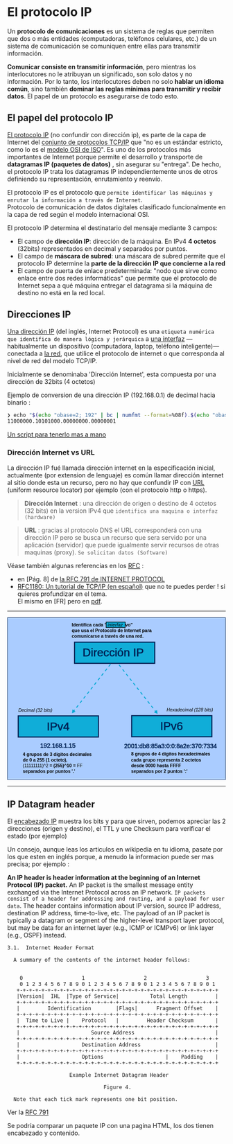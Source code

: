 # El protocolo IP

Un **protocolo de comunicaciones** es un sistema de reglas que permiten que dos o más entidades (computadoras, teléfonos celulares, etc.) de un sistema de comunicación se comuniquen entre ellas para transmitir información.

**Comunicar consiste en transmitir información**, pero mientras los interlocutores no le atribuyan un significado, son solo datos y no información. Por lo tanto, los interlocutores deben no solo **hablar un idioma común**, sino también **dominar las reglas mínimas para transmitir y recibir datos**. El papel de un protocolo es asegurarse de todo esto.

## El papel del protocolo IP

[El protocolo IP](https://es.wikipedia.org/wiki/Protocolo_de_internet) (no confundir con dirección ip), es parte de la capa de Internet del [conjunto de protocolos TCP/IP](https://es.wikipedia.org/wiki/Familia_de_protocolos_de_internet) que "no es un estándar estricto, como lo es el [modelo OSI de ISO](../modeloOSI/)". Es uno de los protocolos más importantes de Internet porque permite el desarrollo y transporte de **datagramas IP (paquetes de datos)** , sin asegurar su "entrega". De hecho, el protocolo IP trata los datagramas IP independientemente unos de otros definiendo su representación, enrutamiento y reenvío.  

El protocolo IP es el protocolo que ```permite identificar las máquinas y enrutar la información a través de Internet```.  
Protocolo de comunicación de datos digitales clasificado funcionalmente en la capa de red según el modelo internacional OSI. 

El protocolo IP determina el destinatario del mensaje mediante 3 campos:

- El campo de **dirección IP**: dirección de la máquina. En IPv4 **4 octetos** (32bits) representados en decimal y separados por puntos. 
- El campo de **máscara de subred**: una máscara de subred permite que el protocolo IP determine la **parte de la dirección IP que concierne a la red**
- El campo de puerta de enlace predeterminada: "nodo que sirve como enlace entre dos redes informáticas" que permite que el protocolo de Internet sepa a qué máquina entregar el datagrama si la máquina de destino no está en la red local.

## Direcciones IP

[Una dirección IP](#Dirección+Internet) (del inglés, Internet Protocol) es una ```etiqueta numérica que identifica de manera lógica y jerárquica``` a [una interfaz](https://en.wikipedia.org/wiki/Interface_(computing)) —habitualmente un dispositivo (computadora, laptop, teléfono inteligente)— conectada a [la red](https://es.wikipedia.org/wiki/Red_de_computadoras), que utilice el protocolo de internet o que corresponda al nivel de red del modelo TCP/IP.  

Inicialmente se denominaba 'Dirección Internet', esta compuesta por una dirección de 32bits (4 octetos)

Ejemplo de conversion de una dirección IP (192.168.0.1) de decimal hacia binario :

```bash
❯ echo "$(echo "obase=2; 192" | bc | numfmt --format=%08f).$(echo "obase=2; 168" | bc | numfmt --format=%08f).$(echo "obase=2; 0" | bc | numfmt --format=%08f).$(echo "obase=2; 1" | bc | numfmt --format=%08f)"
11000000.10101000.00000000.00000001
```

[Un script para tenerlo mas a mano](https://gist.github.com/rnek0/2152fd058edd7a97af2a4b1688761937)

 

### Dirección Internet vs URL

La dirección IP fué llamada dirección internet en la especificación inicial, actualmente (por extension de lenguaje) es común llamar dirección internet al sitio donde esta un recurso, pero no hay que confundir IP con [URL](https://es.wikipedia.org/wiki/Localizador_de_recursos_uniforme) (uniform resource locator) por ejemplo (con el protocolo http o https).

>  **Dirección Internet** : una dirección de origen o destino de 4 octetos (32 bits) en la version IPv4 que ```identifica una maquina o interfaz (hardware)```  

>  **URL** : gracias al protocolo DNS el URL corresponderá con una dirección IP pero se busca un recurso que sera servido por una aplicación (servidor) que puede igualmente servir recursos de otras maquinas (proxy). ```Se solicitan datos (Software)```

Véase también algunas referencias en los [RFC](https://es.wikipedia.org/wiki/Request_for_Comments) : 

* en [Pág. 8] de [la RFC 791 de INTERNET PROTOCOL](https://www.rfc-es.org/rfc/rfc0791-es.txt)
* [RFC1180: Un tutorial de TCP/IP (en español)](https://www.rfc-es.org/rfc/rfc1180-es.txt) que no te puedes perder ! si quieres profundizar en el tema.  
  El mismo en [FR] pero en [pdf](http://abcdrfc.free.fr/rfc-vf/pdf/rfc1122.pdf). 

<a name="Dirección+Internet"></a>

---

<?xml version="1.0" encoding="UTF-8" standalone="no"?>
<!-- Created with Inkscape (http://www.inkscape.org/) -->

<svg
   width="203.54251mm"
   height="151.57936mm"
   viewBox="0 0 203.54251 151.57936"
   version="1.1"
   id="svg5"
   inkscape:version="1.2.2 (b0a8486541, 2022-12-01)"
   sodipodi:docname="ip_img_map.svg"
   inkscape:export-filename="ip.svg"
   inkscape:export-xdpi="66.1755"
   inkscape:export-ydpi="66.1755"
   xmlns:inkscape="http://www.inkscape.org/namespaces/inkscape"
   xmlns:sodipodi="http://sodipodi.sourceforge.net/DTD/sodipodi-0.dtd"
   xmlns:xlink="http://www.w3.org/1999/xlink"
   xmlns="http://www.w3.org/2000/svg"
   xmlns:svg="http://www.w3.org/2000/svg">
  <sodipodi:namedview
     id="namedview7"
     pagecolor="#ffffff"
     bordercolor="#666666"
     borderopacity="1.0"
     inkscape:showpageshadow="2"
     inkscape:pageopacity="0.0"
     inkscape:pagecheckerboard="0"
     inkscape:deskcolor="#d1d1d1"
     inkscape:document-units="mm"
     showgrid="true"
     inkscape:zoom="1.4247736"
     inkscape:cx="321.45458"
     inkscape:cy="279.34263"
     inkscape:window-width="1916"
     inkscape:window-height="1047"
     inkscape:window-x="1680"
     inkscape:window-y="29"
     inkscape:window-maximized="1"
     inkscape:current-layer="layer1"
     showguides="true">
    <inkscape:grid
       type="xygrid"
       id="grid7946" />
    <sodipodi:guide
       position="99.952481,23.230098"
       orientation="1,0"
       id="guide7948"
       inkscape:locked="false" />
    <sodipodi:guide
       position="153.39159,56.192537"
       orientation="1,0"
       id="guide7950"
       inkscape:locked="false" />
    <sodipodi:guide
       position="48.011662,36.964447"
       orientation="1,0"
       id="guide7952"
       inkscape:locked="false" />
  </sodipodi:namedview>
  <defs
     id="defs2">
    <linearGradient
       id="linearGradient55287"
       inkscape:swatch="solid">
      <stop
         style="stop-color:#002255;stop-opacity:1;"
         offset="0"
         id="stop55285" />
    </linearGradient>
    <marker
       style="overflow:visible"
       id="TriangleStart"
       refX="0"
       refY="0"
       orient="auto-start-reverse"
       inkscape:stockid="TriangleStart"
       markerWidth="4"
       markerHeight="4"
       viewBox="0 0 5.3244081 6.1553851"
       inkscape:isstock="true"
       inkscape:collect="always"
       preserveAspectRatio="xMidYMid">
      <path
         transform="scale(0.5)"
         style="fill:context-stroke;fill-rule:evenodd;stroke:context-stroke;stroke-width:1pt"
         d="M 5.77,0 -2.88,5 V -5 Z"
         id="path135" />
    </marker>
    <linearGradient
       id="linearGradient1202"
       inkscape:swatch="gradient">
      <stop
         style="stop-color:#00b500;stop-opacity:1;"
         offset="0"
         id="stop1198" />
      <stop
         style="stop-color:#00b500;stop-opacity:0;"
         offset="1"
         id="stop1200" />
    </linearGradient>
    <marker
       style="overflow:visible"
       id="TriangleStart-9"
       refX="0"
       refY="0"
       orient="auto-start-reverse"
       inkscape:stockid="TriangleStart"
       markerWidth="4"
       markerHeight="4"
       viewBox="0 0 5.3244081 6.1553851"
       inkscape:isstock="true"
       inkscape:collect="always"
       preserveAspectRatio="xMidYMid">
      <path
         transform="scale(0.5)"
         style="fill:context-stroke;fill-rule:evenodd;stroke:context-stroke;stroke-width:1pt"
         d="M 5.77,0 -2.88,5 V -5 Z"
         id="path135-2" />
    </marker>
  </defs>
  <g
     inkscape:label="Calque 1"
     inkscape:groupmode="layer"
     id="layer1"
     transform="translate(-4.9280158,-10.242818)">
    <rect
       style="fill:#aaccff;fill-opacity:1;stroke:#002255;stroke-width:0.406;stroke-linecap:round;stroke-linejoin:round;stroke-dasharray:none;stroke-dashoffset:0;stroke-opacity:0.909804;image-rendering:auto"
       id="rect24128"
       width="203.13651"
       height="151.17337"
       x="5.1310158"
       y="10.445818" />
    <rect
       style="fill:#00aad4;fill-opacity:0.907425;stroke:#002255;stroke-width:1;stroke-linecap:round;stroke-dasharray:none;stroke-dashoffset:0;stroke-opacity:1"
       id="rect294"
       width="74.720932"
       height="19.727665"
       x="67.597458"
       y="33.360523" />
    <text
       xml:space="preserve"
       style="font-style:normal;font-weight:normal;font-size:10.5833px;line-height:1.25;font-family:sans-serif;letter-spacing:0px;word-spacing:0px;fill:#002255;fill-opacity:1;stroke:#002255;stroke-width:0.264583;stroke-opacity:1"
       x="75.123627"
       y="46.765385"
       id="text350"><tspan
         sodipodi:role="line"
         id="tspan348"
         style="fill:#002255;stroke:#002255;stroke-width:0.264583;stroke-opacity:1"
         x="75.123627"
         y="46.765385">Dirección IP</tspan></text>
    <text
       xml:space="preserve"
       style="font-style:normal;font-weight:normal;font-size:4.23333px;line-height:1.25;font-family:sans-serif;letter-spacing:0px;word-spacing:0px;fill:#000000;fill-opacity:1;stroke:none;stroke-width:0.264583"
       x="64.964806"
       y="18.68141"
       id="text2667"><tspan
         id="tspan2665"
         style="font-style:normal;font-variant:normal;font-weight:bold;font-stretch:normal;font-size:4.23333px;font-family:sans-serif;-inkscape-font-specification:'sans-serif Bold';stroke-width:0.264583"
         x="64.964806"
         y="18.68141"
         sodipodi:role="line">Identifica cada                  &quot;dispositivo&quot; </tspan><tspan
         style="font-style:normal;font-variant:normal;font-weight:bold;font-stretch:normal;font-size:4.23333px;font-family:sans-serif;-inkscape-font-specification:'sans-serif Bold';stroke-width:0.264583"
         x="64.964806"
         y="23.973072"
         id="tspan2719"
         sodipodi:role="line">que usa el Protocolo de Internet para </tspan><tspan
         style="font-style:normal;font-variant:normal;font-weight:bold;font-stretch:normal;font-size:4.23333px;font-family:sans-serif;-inkscape-font-specification:'sans-serif Bold';stroke-width:0.264583"
         x="64.964806"
         y="29.264734"
         id="tspan2721"
         sodipodi:role="line">comunicarse a través de una red.</tspan></text>
    <a
       id="ipv4Link"
       xlink:href=""
       xlink:title=""
       xlink:actuate=""
       onclick="window.open(&quot;https://es.wikipedia.org/wiki/Direcci%C3%B3n_IP#Direcciones_IP&quot;,&quot;_blank&quot;);"
       inkscape:label="#ipv4Link"
       onmouseover="style=&quot;cursor: pointer; opacity:0.5;&quot;"
       onmouseout="style=&quot;cursor: arrow; opacity:1;&quot;"
       style="image-rendering:auto"
       target=""
       onload="">
      <title
         id="title41087">Direcciones IPv4 en Wikipedia.</title>
      <g
         id="g32650"
         inkscape:label="IPv4"
         style="display:inline">
        <rect
           style="fill:#00aad4;fill-opacity:0.907425;stroke:#002255;stroke-width:1;stroke-linecap:round;stroke-dasharray:none;stroke-dashoffset:0;stroke-opacity:1"
           id="rect294-7"
           width="74.720932"
           height="19.727665"
           x="15.136299"
           y="102.08038" />
        <text
           xml:space="preserve"
           style="font-style:normal;font-weight:normal;font-size:10.5833px;line-height:1.25;font-family:sans-serif;letter-spacing:0px;word-spacing:0px;fill:#002255;fill-opacity:1;stroke:#002255;stroke-width:0.264583;stroke-opacity:1"
           x="41.712486"
           y="115.48524"
           id="text350-5"><tspan
             sodipodi:role="line"
             id="tspan348-3"
             style="fill:#002255;stroke:#002255;stroke-width:0.264583;stroke-opacity:1"
             x="41.712486"
             y="115.48524">IPv4</tspan></text>
      </g>
    </a>
    <text
       xml:space="preserve"
       style="font-style:normal;font-weight:normal;font-size:5.64444px;line-height:1.25;font-family:sans-serif;letter-spacing:0px;word-spacing:0px;fill:#002255;fill-opacity:1;stroke:#002255;stroke-width:0.264583;stroke-opacity:1"
       x="35.625954"
       y="131.81195"
       id="text350-5-2"><tspan
         sodipodi:role="line"
         id="tspan348-3-3"
         style="font-size:5.64444px;fill:#002255;stroke:#002255;stroke-width:0.264583;stroke-opacity:1"
         x="35.625954"
         y="131.81195">192.168.1.15</tspan></text>
    <text
       xml:space="preserve"
       style="font-style:normal;font-weight:normal;font-size:5.64444px;line-height:1.25;font-family:sans-serif;letter-spacing:0px;word-spacing:0px;fill:#002255;fill-opacity:1;stroke:#002255;stroke-width:0.264583;stroke-opacity:1"
       x="113.91325"
       y="132.0208"
       id="text350-5-2-7"><tspan
         sodipodi:role="line"
         id="tspan348-3-3-5"
         style="font-size:5.64444px;fill:#002255;stroke:#002255;stroke-width:0.264583;stroke-opacity:1"
         x="113.91325"
         y="132.0208">2001:db8:85a3:0:0:8a2e:370:7334</tspan></text>
    <text
       xml:space="preserve"
       style="font-style:normal;font-weight:normal;font-size:4.23333px;line-height:1.25;font-family:sans-serif;letter-spacing:0px;word-spacing:0px;fill:#000000;fill-opacity:1;stroke:none;stroke-width:0.264583"
       x="19.37422"
       y="139.49667"
       id="text2667-5"><tspan
         style="font-style:normal;font-variant:normal;font-weight:bold;font-stretch:normal;font-size:4.23333px;font-family:sans-serif;-inkscape-font-specification:'sans-serif Bold';stroke-width:0.264583"
         x="19.37422"
         y="139.49667"
         id="tspan2721-9"
         sodipodi:role="line">4 grupos de 3 digitos decimales </tspan><tspan
         style="font-style:normal;font-variant:normal;font-weight:bold;font-stretch:normal;font-size:4.23333px;font-family:sans-serif;-inkscape-font-specification:'sans-serif Bold';stroke-width:0.264583"
         x="19.37422"
         y="144.78833"
         sodipodi:role="line"
         id="tspan14209">de 0 a 255 (1 octeto), </tspan><tspan
         style="font-style:normal;font-variant:normal;font-weight:bold;font-stretch:normal;font-size:4.23333px;font-family:sans-serif;-inkscape-font-specification:'sans-serif Bold';stroke-width:0.264583"
         x="19.37422"
         y="150.08"
         sodipodi:role="line"
         id="tspan26588"><tspan
   style="font-style:normal;font-variant:normal;font-weight:normal;font-stretch:normal;font-family:sans-serif;-inkscape-font-specification:sans-serif"
   id="tspan30342">(11111111)^2</tspan> = (255)^10 = <tspan
   style="font-style:normal;font-variant:normal;font-weight:normal;font-stretch:normal;font-family:sans-serif;-inkscape-font-specification:sans-serif"
   id="tspan30344">FF</tspan></tspan><tspan
         style="font-style:normal;font-variant:normal;font-weight:bold;font-stretch:normal;font-size:4.23333px;font-family:sans-serif;-inkscape-font-specification:'sans-serif Bold';stroke-width:0.264583"
         x="19.37422"
         y="155.37166"
         sodipodi:role="line"
         id="tspan19528">separados por puntos '.'</tspan></text>
    <a
       id="ipv6Link"
       onmouseover="style=&quot;cursor: pointer; opacity = 0.5;&quot;"
       onmouseout="style=&quot;cursor: arrow; opacity=1;&quot;"
       onclick="window.open(&quot;https://es.wikipedia.org/wiki/IPv6&quot;,&quot;_blank&quot;);"
       inkscape:label="#ipv6Link">
      <title
         id="title52587">Direcciones IPv6 en Wikipedia.</title>
      <g
         id="g32655"
         style="display:inline"
         inkscape:label="IPv6"
         onclick="window.open(&quot;https://es.wikipedia.org/wiki/Direcci%C3%B3n_IPv6&quot;);"
         onmouseover="style.opacity = 0.5;"
         onmouseout="style.opacity = 1;">
        <g
           id="g40372">
          <rect
             style="fill:#00aad4;fill-opacity:0.907425;stroke:#002255;stroke-width:1;stroke-linecap:round;stroke-dasharray:none;stroke-dashoffset:0;stroke-opacity:1"
             id="rect294-70"
             width="74.720932"
             height="19.727665"
             x="120.84269"
             y="101.85594" />
          <text
             xml:space="preserve"
             style="font-style:normal;font-weight:normal;font-size:10.5833px;line-height:1.25;font-family:sans-serif;letter-spacing:0px;word-spacing:0px;fill:#002255;fill-opacity:1;stroke:#002255;stroke-width:0.264583;stroke-opacity:1"
             x="147.41859"
             y="115.2608"
             id="text350-9"><tspan
               sodipodi:role="line"
               id="tspan348-36"
               style="fill:#002255;stroke:#002255;stroke-width:0.264583;stroke-opacity:1"
               x="147.41859"
               y="115.2608">IPv6</tspan></text>
        </g>
      </g>
    </a>
    <text
       xml:space="preserve"
       style="font-style:normal;font-weight:normal;font-size:4.23333px;line-height:1.25;font-family:sans-serif;letter-spacing:0px;word-spacing:0px;fill:#000000;fill-opacity:1;stroke:none;stroke-width:0.264583"
       x="120.3181"
       y="139.27225"
       id="text2667-0"><tspan
         style="font-style:normal;font-variant:normal;font-weight:bold;font-stretch:normal;font-size:4.23333px;font-family:sans-serif;-inkscape-font-specification:'sans-serif Bold';stroke-width:0.264583"
         x="120.3181"
         y="139.27225"
         id="tspan2721-1"
         sodipodi:role="line">8 grupos de 4 dígitos hexadecimales</tspan><tspan
         style="font-style:normal;font-variant:normal;font-weight:bold;font-stretch:normal;font-size:4.23333px;font-family:sans-serif;-inkscape-font-specification:'sans-serif Bold';stroke-width:0.264583"
         x="120.3181"
         y="144.5639"
         sodipodi:role="line"
         id="tspan19524">cada grupo representa 2 octetos</tspan><tspan
         style="font-style:normal;font-variant:normal;font-weight:bold;font-stretch:normal;font-size:4.23333px;font-family:sans-serif;-inkscape-font-specification:'sans-serif Bold';stroke-width:0.264583"
         x="120.3181"
         y="149.85558"
         sodipodi:role="line"
         id="tspan28840">desde 0000 hasta FFFF</tspan><tspan
         style="font-style:normal;font-variant:normal;font-weight:bold;font-stretch:normal;font-size:4.23333px;font-family:sans-serif;-inkscape-font-specification:'sans-serif Bold';stroke-width:0.264583"
         x="120.3181"
         y="155.14723"
         sodipodi:role="line"
         id="tspan19526">separados por 2 puntos ':'</tspan></text>
    <path
       style="fill:#5599ff;fill-opacity:1;fill-rule:evenodd;stroke:#00a9d4;stroke-width:0.901475;stroke-linecap:butt;stroke-linejoin:miter;stroke-dasharray:2.70443, 2.70443;stroke-dashoffset:0;stroke-opacity:0.909804;marker-end:url(#TriangleStart)"
       d="M 109.073,54.484641 143.67274,98.53939"
       id="path8039"
       inkscape:connector-type="polyline"
       inkscape:connector-curvature="0" />
    <path
       style="fill:#5599ff;fill-opacity:1;fill-rule:evenodd;stroke:#00a9d4;stroke-width:0.901475;stroke-linecap:butt;stroke-linejoin:miter;stroke-dasharray:2.70443, 2.70443;stroke-dashoffset:0;stroke-opacity:0.909804;marker-end:url(#TriangleStart-9)"
       d="M 101.11578,53.920652 66.516223,97.975362"
       id="path8039-2"
       inkscape:connector-type="polyline"
       inkscape:connector-curvature="0" />
    <text
       xml:space="preserve"
       style="font-style:normal;font-weight:normal;font-size:4.23333px;line-height:1.25;font-family:sans-serif;letter-spacing:0px;word-spacing:0px;fill:#000000;fill-opacity:1;stroke:none;stroke-width:0.264583"
       x="15.179116"
       y="98.185951"
       id="text11923"><tspan
         sodipodi:role="line"
         id="tspan11921"
         style="font-style:italic;font-variant:normal;font-weight:normal;font-stretch:normal;font-size:4.23333px;font-family:sans-serif;-inkscape-font-specification:'sans-serif Italic';stroke-width:0.264583"
         x="15.179116"
         y="98.185951">Decimal (32 bits)</tspan></text>
    <text
       xml:space="preserve"
       style="font-style:normal;font-weight:normal;font-size:4.23333px;line-height:1.25;font-family:sans-serif;letter-spacing:0px;word-spacing:0px;fill:#000000;fill-opacity:1;stroke:none;stroke-width:0.264583"
       x="153.40794"
       y="97.94323"
       id="text11923-2"><tspan
         sodipodi:role="line"
         id="tspan11921-0"
         style="font-style:italic;font-variant:normal;font-weight:normal;font-stretch:normal;font-size:4.23333px;font-family:sans-serif;-inkscape-font-specification:'sans-serif Italic';stroke-width:0.264583"
         x="153.40794"
         y="97.94323">Hexadecimal (128 bits)</tspan></text>
    <a
       id="interfazLink"
       onmouseover="style=&quot;cursor: pointer; opacity:0.5;&quot;"
       onmouseup=""
       inkscape:label="#interfazLink"
       onclick="window.open(&quot;https://en.wikipedia.org/wiki/Interface_(computing)&quot;,&quot;_blank&quot;);"
       onmouseout="style=&quot;cursor: arrow; opacity:1;&quot;">
      <title
         id="title2511">Ver interfaz en wikipedia</title>
      <desc
         id="desc2278">En informática, una interfaz es un límite compartido a través del cual dos o más componentes separados de un sistema informático intercambian información.</desc>
      <g
         id="g2178"
         inkscape:label="interfaz">
        <rect
           style="fill:#0facd8;fill-opacity:1;stroke:#000000;stroke-width:0.52375;stroke-linecap:round;stroke-linejoin:round;stroke-dasharray:none;stroke-dashoffset:0;stroke-opacity:1"
           id="rect53205"
           width="17.792856"
           height="5.0735517"
           x="97.02758"
           y="14.629653" />
        <text
           xml:space="preserve"
           style="font-size:4.28024px;line-height:1.25;font-family:sans-serif;letter-spacing:0px;word-spacing:0px;stroke-width:0.267515"
           x="97.337318"
           y="18.745682"
           id="text1423"
           transform="scale(1.0110817,0.98903976)"><tspan
             sodipodi:role="line"
             id="tspan1421"
             style="font-style:italic;font-variant:normal;font-weight:normal;font-stretch:normal;font-family:sans-serif;-inkscape-font-specification:'sans-serif Italic';stroke-width:0.267515"
             x="97.337318"
             y="18.745682">interfaz</tspan></text>
      </g>
    </a>
  </g>
</svg>

---

## IP Datagram header

El [encabezado IP](https://es.wikipedia.org/wiki/Cabecera_IP) muestra los bits y para que sirven, podemos apreciar las 2 direcciones (origen y destino), el TTL y une Checksum para verificar el estado (por ejemplo)  

Un consejo, aunque leas los articulos en wikipedia en tu idioma, pasate por los que esten en inglés porque, a menudo la informacion puede ser mas precisa; por ejemplo :

**An IP header is header information at the beginning of an Internet Protocol (IP) packet.** An IP packet is the smallest message entity exchanged via the Internet Protocol across an IP network. ```IP packets consist of a header for addressing and routing, and a payload for user data```. The header contains information about IP version, source IP address, destination IP address, time-to-live, etc. The payload of an IP packet is typically a datagram or segment of the higher-level transport layer protocol, but may be data for an internet layer (e.g., ICMP or ICMPv6) or link layer (e.g., OSPF) instead. 

```
3.1.  Internet Header Format

  A summary of the contents of the internet header follows:

                                    
    0                   1                   2                   3   
    0 1 2 3 4 5 6 7 8 9 0 1 2 3 4 5 6 7 8 9 0 1 2 3 4 5 6 7 8 9 0 1 
   +-+-+-+-+-+-+-+-+-+-+-+-+-+-+-+-+-+-+-+-+-+-+-+-+-+-+-+-+-+-+-+-+
   |Version|  IHL  |Type of Service|          Total Length         |
   +-+-+-+-+-+-+-+-+-+-+-+-+-+-+-+-+-+-+-+-+-+-+-+-+-+-+-+-+-+-+-+-+
   |         Identification        |Flags|      Fragment Offset    |
   +-+-+-+-+-+-+-+-+-+-+-+-+-+-+-+-+-+-+-+-+-+-+-+-+-+-+-+-+-+-+-+-+
   |  Time to Live |    Protocol   |         Header Checksum       |
   +-+-+-+-+-+-+-+-+-+-+-+-+-+-+-+-+-+-+-+-+-+-+-+-+-+-+-+-+-+-+-+-+
   |                       Source Address                          |
   +-+-+-+-+-+-+-+-+-+-+-+-+-+-+-+-+-+-+-+-+-+-+-+-+-+-+-+-+-+-+-+-+
   |                    Destination Address                        |
   +-+-+-+-+-+-+-+-+-+-+-+-+-+-+-+-+-+-+-+-+-+-+-+-+-+-+-+-+-+-+-+-+
   |                    Options                    |    Padding    |
   +-+-+-+-+-+-+-+-+-+-+-+-+-+-+-+-+-+-+-+-+-+-+-+-+-+-+-+-+-+-+-+-+

                    Example Internet Datagram Header

                               Figure 4.

  Note that each tick mark represents one bit position.
```  
Ver la [RFC 791](https://www.ietf.org/rfc/rfc791.txt)

Se podría comparar un paquete IP con una pagina HTML, los dos tienen encabezado y contenido.
